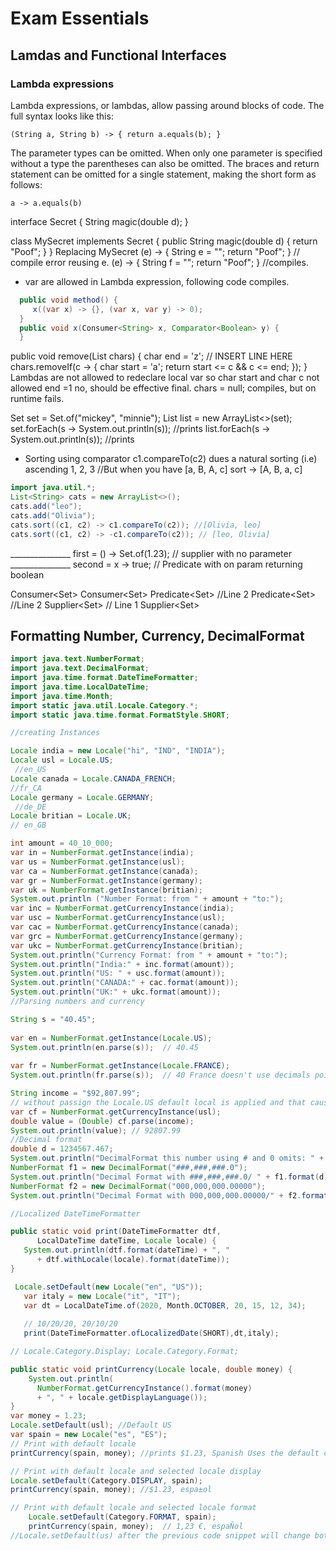 # Exam Essentials

## Lamdas and Functional Interfaces

### Lambda expressions

Lambda expressions, or lambdas, allow passing around blocks of code. The full syntax looks like this:

`(String a, String b) -> { return a.equals(b); }`

The parameter types can be omitted. When only one parameter is specified without a type the parentheses can also be omitted. The braces and return statement can be omitted for a single statement, making the short form as follows:

`a -> a.equals(b)`


 interface Secret {
     String magic(double d);
  }
   
  class MySecret implements Secret {
     public String magic(double d) {
        return "Poof";
     }
  }
Replacing MySecret
(e) -> { String e = ""; return "Poof"; } // compile error reusing e.
(e) -> { String f = ""; return "Poof"; } //compiles.

- var are allowed in Lambda expression, following code compiles.

```java
  public void method() {
     x((var x) -> {}, (var x, var y) -> 0);
  }
  public void x(Consumer<String> x, Comparator<Boolean> y) {
  }
```

 public void remove(List<Character> chars) {
     char end = 'z';
     // INSERT LINE HERE
     chars.removeIf(c -> {
        char start = 'a'; return start <= c && c <= end; });
  }
  Lambdas are not allowed to redeclare local var so char start and char c not allowed end =1 no, should be effective final. chars = null; compiles, but on runtime fails.



Set<String> set = Set.of("mickey", "minnie");
List<String> list = new ArrayList<>(set);
set.forEach(s -> System.out.println(s)); //prints
list.forEach(s -> System.out.println(s)); //prints

- Sorting using comparator
  c1.compareTo(c2) dues a natural sorting (i.e) ascending 1, 2, 3
  //But when you have [a, B, A, c] sort -> [A, B, a, c]

```java
import java.util.*;
List<String> cats = new ArrayList<>();
cats.add("leo");
cats.add("Olivia");
cats.sort((c1, c2) -> c1.compareTo(c2)); //[Olivia, leo]
cats.sort((c1, c2) -> -c1.compareTo(c2)); // [leo, Olivia]
```

  _______________ first = () -> Set.of(1.23); // supplier with no parameter
  _______________ second = x -> true; // Predicate with on param returning boolean

Consumer<Set<Double>>
Consumer<Set<Float>>
Predicate<Set<Double>> //Line 2
Predicate<Set<Float>> //Line 2 
Supplier<Set<Double>> // Line 1
Supplier<Set<Float>>

## Formatting Number, Currency, DecimalFormat

```java
import java.text.NumberFormat;
import java.text.DecimalFormat;
import java.time.format.DateTimeFormatter;
import java.time.LocalDateTime; 
import java.time.Month;
import static java.util.Locale.Category.*;
import static java.time.format.FormatStyle.SHORT;

//creating Instances 

Locale india = new Locale("hi", "IND", "INDIA");
Locale usl = Locale.US;
 //en_US
Locale canada = Locale.CANADA_FRENCH;
//fr_CA
Locale germany = Locale.GERMANY;
 //de_DE
Locale britian = Locale.UK;
// en_GB

int amount = 40_10_000;
var in = NumberFormat.getInstance(india);
var us = NumberFormat.getInstance(usl);
var ca = NumberFormat.getInstance(canada);
var gr = NumberFormat.getInstance(germany);
var uk = NumberFormat.getInstance(britian);
System.out.println ("Number Format: from " + amount + "to:");
var inc = NumberFormat.getCurrencyInstance(india);
var usc = NumberFormat.getCurrencyInstance(usl);
var cac = NumberFormat.getCurrencyInstance(canada);
var grc = NumberFormat.getCurrencyInstance(germany);
var ukc = NumberFormat.getCurrencyInstance(britian);
System.out.println("Currency Format: from " + amount + "to:");
System.out.println("India:" + inc.format(amount));
System.out.println("US: " + usc.format(amount));
System.out.println("CANADA:" + cac.format(amount));
System.out.println("UK:" + ukc.format(amount));
//Parsing numbers and currency 

String s = "40.45";
 
var en = NumberFormat.getInstance(Locale.US);
System.out.println(en.parse(s));  // 40.45
 
var fr = NumberFormat.getInstance(Locale.FRANCE);
System.out.println(fr.parse(s));  // 40 France doesn't use decimals point to separate numbers

String income = "$92,807.99";
// without passign the Locale.US default local is applied and that causes parse exception
var cf = NumberFormat.getCurrencyInstance(usl);
double value = (Double) cf.parse(income);
System.out.println(value); // 92807.99
//Decimal format 
double d = 1234567.467;
System.out.println("DecimalFormat this number using # and 0 omits: " + d);
NumberFormat f1 = new DecimalFormat("###,###,###.0");
System.out.println("Decimal Format with ###,###,###.0/ " + f1.format(d));  // 1,234,567.5
NumberFormat f2 = new DecimalFormat("000,000,000.00000");
System.out.println("Decimal Format with 000,000,000.00000/" + f2.format(d));  // 001,234,567.46700

//Localized DateTimeFormatter

public static void print(DateTimeFormatter dtf,
      LocalDateTime dateTime, Locale locale) {
   System.out.println(dtf.format(dateTime) + ", " 
      + dtf.withLocale(locale).format(dateTime));
}

 Locale.setDefault(new Locale("en", "US"));
   var italy = new Locale("it", "IT");
   var dt = LocalDateTime.of(2020, Month.OCTOBER, 20, 15, 12, 34);
 
   // 10/20/20, 20/10/20
   print(DateTimeFormatter.ofLocalizedDate(SHORT),dt,italy);

// Locale.Category.Display; Locale.Category.Format;

public static void printCurrency(Locale locale, double money) {
    System.out.println(
      NumberFormat.getCurrencyInstance().format(money) 
      + ", " + locale.getDisplayLanguage());
}
var money = 1.23;
Locale.setDefault(usl); //Default US
var spain = new Locale("es", "ES");
// Print with default locale
printCurrency(spain, money); //prints $1.23, Spanish Uses the default country en_US

// Print with default locale and selected locale display
Locale.setDefault(Category.DISPLAY, spain); 
printCurrency(spain, money); //$1.23, espa±ol

// Print with default locale and selected locale format
    Locale.setDefault(Category.FORMAT, spain);
    printCurrency(spain, money);  // 1,23 €, espaÑol
//Locale.setDefault(us) after the previous code snippet will change both locale categories to en_US
```

